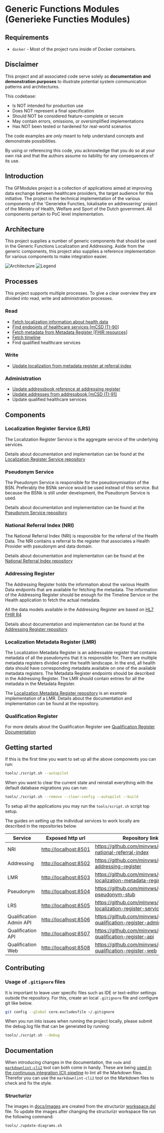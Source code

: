 # Generic Functions Modules (Generieke Functies Modules)

## Requirements

- `docker` - Most of the project runs inside of Docker containers.

## Disclaimer

This project and all associated code serve solely as **documentation and demonstration purposes**
to illustrate potential system communication patterns and architectures.

This codebase:

- Is NOT intended for production use
- Does NOT represent a final specification
- Should NOT be considered feature-complete or secure
- May contain errors, omissions, or oversimplified implementations
- Has NOT been tested or hardened for real-world scenarios

The code examples are *only* meant to help understand concepts and demonstrate possibilities.

By using or referencing this code, you acknowledge that you do so at your own risk and that
the authors assume no liability for any consequences of its use.

## Introduction

The GFModules project is a collection of applications aimed at improving data exchange between
healthcare providers, the target audience for this initiative.
The project is the technical implementation of the various components of the 'Generieke Functies,
lokalisatie en addressering' project of the Ministry of Health, Welfare and Sport of the Dutch government.
All components pertain to PoC level implementation.

## Architecture

This project supplies a number of generic components that should be used in the Generic Functions Localization and
Addressing. Aside from the generic components, this project also supplies a reference implementation for various
components to make integration easier.

![Architecture](./docs/images/structurizr-Components.svg)
![Legend](./docs/images/structurizr-Components-key.svg)

## Processes

This project supports multiple processes. To give a clear overview they are divided into read, write and administration processes.

### Read

- [Fetch localization information about health data](./docs/processes/localize_health_data.md)
- [Find endpoints of healthcare services [mCSD ITI-90]](./docs/processes/find_endpoints.md)
- [Fetch metadata from Metadata Register [FHIR resources]](./docs/processes/metadata_fhir.md)
- [Fetch timeline](./docs/processes/timeline.md)
- Find qualified healthcare services

### Write

- [Update localization from metadata register at referral index](./docs/processes/update_localization_data.md)

### Administration

- [Update addressbook reference at addressing register](./docs/processes/update_addressbook_reference.md)
- [Update addresses from addressbook [mCSD ITI-91]](./docs/processes/update_addresses_addressbook.md)
- Update qualified healthcare services

## Components

### Localization Register Service (LRS)

The Localization Register Service is the aggregate service of the underlying services.

Details about documentation and implementation can be found at the
[Localization Register Service repository](https://github.com/minvws/gfmodules-localization-register-service)

### Pseudonym Service

The Pseudonym Service is responsible for the pseudonymisation of the BSN. Preferably the
BSNk service would be used instead of this service. But because the BSNk is still under
development, the Pseudonym Service is used.

Details about documentation and implementation can be found at the
[Pseudonym Service repository](https://github.com/minvws/gfmodules-pseudonym-stub)

### National Referral Index (NRI)

The National Referral Index (NRI) is responsible for the referral of the Health Data. The NRI contains a referral
to the register that associates a Health Provider with pseudonym and data domain.

Details about documentation and implementation can be found at the
[National Referral Index repository](https://github.com/minvws/gfmodules-national-referral-index)

### Addressing Register

The Addressing Register holds the information about the various Health Data endpoints that are available
for fetching the metadata. The information of the Addressing Register should be enough for the Timeline
Service or the Health application to fetch the actual metadata.

All the data models available in the Addressing Register are based on [HL7 FHIR R4](https://hl7.org/fhir/R4/)

Details about documentation and implementation can be found at the
[Addressing Register repository](https://github.com/minvws/gfmodules-addressing-register)

### Localization Metadata Register (LMR)

The Localization Metadata Register is an addressable register that contains metadata of
all the pseudonyms that it is responsible for. There are multiple metadata registers divided over
the health landscape. In the end, all health data should have corresponding metadata available on one of the available
metadata registers. The Metadata Register endpoints should be described in the Addressing Register.
The LMR should contain entries for all the metadata in the Metadata Register.

The [Localization Metadata Register repository](https://github.com/minvws/gfmodules-localization-metadata-register)
is an example implementation of a LMR. Details about the documentation and implementation
can be found at the repository.

### Qualification Register

For more details about the Qualification Register see [Qualification Register Documentation](qualification-register/qualification-register.md)

## Getting started

If this is the first time you want to set up all the above components you can run:

```sh
tools/./script.sh --autopilot
```

When you want to clear the current state and reinstall everything with the default database migrations you can run:

```sh
tools/./script.sh --remove --clear-config --autopilot --build
```

To setup all the applications you may run the `tools/script.sh` script top setup.

The guides on setting up the individual services to work locally are described in the repositories below.

<!-- markdownlint-disable MD013 -->
| Service       | Exposed http url        | Repository link                                                                                 |
|---------------|-------------------------|-------------------------------------------------------------------------------------------------|
| NRI                     | <http://localhost:8501> | <https://github.com/minvws/gfmodules-national-referral-index>                         |
| Addressing              | <http://localhost:8502> | <https://github.com/minvws/gfmodules-addressing-register>                             |
| LMR                     | <http://localhost:8503> | <https://github.com/minvws/gfmodules-localization-metadata-register>                  |
| Pseudonym               | <http://localhost:8504> | <https://github.com/minvws/gfmodules-pseudonym-stub>                                  |
| LRS                     | <http://localhost:8505> | <https://github.com/mInvws/gfmodules-localization-register-service>                   |
| Qualification Admin API | <http://localhost:8506> | <https://github.com/minvws/gfmodules-qualification-register-admin-api>                |
| Qualification API       | <http://localhost:8507> | <https://github.com/minvws/gfmodules-qualification-register-api>                      |
| Qualification Web       | <http://localhost:8508> | <https://github.com/minvws/gfmodules-qualification-register-web>                      |

## Contributing

### Usage of `.gitignore` files

It is important to leave user specific files such as IDE or text-editor settings outside the repository. For this, create an local `.gitignore` file and configure git like below.

```bash
git config --global core.excludesfile ~/.gitignore
```

When you run into issues when running the project locally, please submit the debug.log file that can be generated by running:

```bash
tools/./script.sh --debug
```

## Documentation

When introducing changes in the documentation, the `node` and [`markdownlint-cli2`](https://github.com/DavidAnson/markdownlint-cli2) tool can both come in handy. These are being [used in the continuous integration (CI) pipeline](.github/workflows/documentation-linter.yml) to lint all the Markdown files. Therefor you can use the `markdownlint-cli2` tool on the Markdown files to check and fix the style.

### Structurizr

The images in [docs/images](./docs/images/) are created from the structurizr [workspace.dsl](./docs/workspace.dsl) file.
To update the images after changing the structurizr workspace file run the following command:

```bash
tools/./update-diagrams.sh
```
